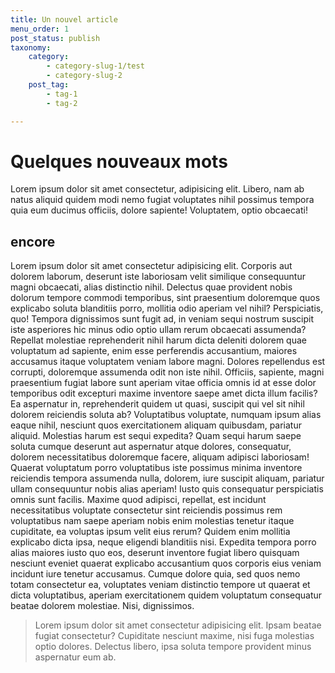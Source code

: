 ```yaml
---
title: Un nouvel article
menu_order: 1
post_status: publish
taxonomy:
    category:
        - category-slug-1/test
        - category-slug-2
    post_tag:
        - tag-1
        - tag-2

---
```


# Quelques nouveaux mots

Lorem ipsum dolor sit amet consectetur, adipisicing elit. Libero, nam ab natus aliquid quidem modi nemo fugiat voluptates nihil possimus tempora quia eum ducimus officiis, dolore sapiente! Voluptatem, optio obcaecati!

## encore

Lorem ipsum dolor sit amet consectetur adipisicing elit. Corporis aut dolorem laborum, deserunt iste laboriosam velit similique consequuntur magni obcaecati, alias distinctio nihil. Delectus quae provident nobis dolorum tempore commodi temporibus, sint praesentium doloremque quos explicabo soluta blanditiis porro, mollitia odio aperiam vel nihil? Perspiciatis, quo! Tempora dignissimos sunt fugit ad, in veniam sequi nostrum suscipit iste asperiores hic minus odio optio ullam rerum obcaecati assumenda? Repellat molestiae reprehenderit nihil harum dicta deleniti dolorem quae voluptatum ad sapiente, enim esse perferendis accusantium, maiores accusamus itaque voluptatem veniam labore magni. Dolores repellendus est corrupti, doloremque assumenda odit non iste nihil. Officiis, sapiente, magni praesentium fugiat labore sunt aperiam vitae officia omnis id at esse dolor temporibus odit excepturi maxime inventore saepe amet dicta illum facilis? Ea aspernatur in, reprehenderit quidem ut quasi, suscipit qui vel sit nihil dolorem reiciendis soluta ab? Voluptatibus voluptate, numquam ipsum alias eaque nihil, nesciunt quos exercitationem aliquam quibusdam, pariatur aliquid. Molestias harum est sequi expedita? Quam sequi harum saepe soluta cumque deserunt aut aspernatur atque dolores, consequatur, dolorem necessitatibus doloremque facere, aliquam adipisci laboriosam! Quaerat voluptatum porro voluptatibus iste possimus minima inventore reiciendis tempora assumenda nulla, dolorem, iure suscipit aliquam, pariatur ullam consequuntur nobis alias aperiam! Iusto quis consequatur perspiciatis omnis sunt facilis. Maxime quod adipisci, repellat, est incidunt necessitatibus voluptate consectetur sint reiciendis possimus rem voluptatibus nam saepe aperiam nobis enim molestias tenetur itaque cupiditate, ea voluptas ipsum velit eius rerum? Quidem enim mollitia explicabo dicta ipsa, neque eligendi blanditiis nisi. Expedita tempora porro alias maiores iusto quo eos, deserunt inventore fugiat libero quisquam nesciunt eveniet quaerat explicabo accusantium quos corporis eius veniam incidunt iure tenetur accusamus. Cumque dolore quia, sed quos nemo totam consectetur ea, voluptates veniam distinctio tempore ut quaerat et dicta voluptatibus, aperiam exercitationem quidem voluptatum consequatur beatae dolorem molestiae. Nisi, dignissimos.

> Lorem ipsum dolor sit amet consectetur adipisicing elit. Ipsam beatae fugiat consectetur? Cupiditate nesciunt maxime, nisi fuga molestias optio dolores. Delectus libero, ipsa soluta tempore provident minus aspernatur eum ab.